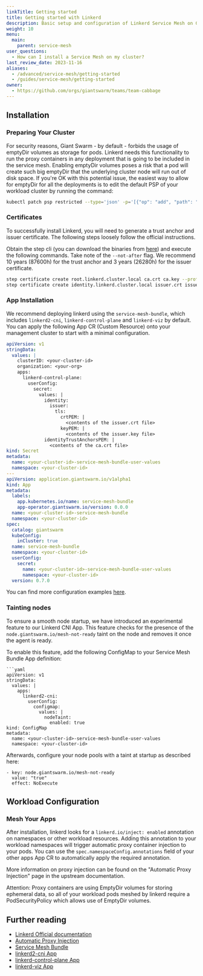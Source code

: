 ```yaml
---
linkTitle: Getting started
title: Getting started with Linkerd
description: Basic setup and configuration of Linkerd Service Mesh on Giant Swarm workload clusters.
weight: 10
menu:
  main:
    parent: service-mesh
user_questions:
  - How can I install a Service Mesh on my cluster?
last_review_date: 2023-11-16
aliases:
  - /advanced/service-mesh/getting-started
  - /guides/service-mesh/getting-started
owner:
  - https://github.com/orgs/giantswarm/teams/team-cabbage
---
```


## Installation

### Preparing Your Cluster

For security reasons, Giant Swarm - by default - forbids the usage of emptyDir volumes as storage for pods. Linkerd needs this functionality to run the proxy containers in any deployment that is going to be included in the service mesh. Enabling emptyDir volumes poses a risk that a pod will create such big emptyDir that the underlying cluster node will run out of disk space. If you're OK with this potential issue, the easiest way to allow for emptyDir for all the deployments is to edit the default PSP of your workload cluster by running the command:

```sh
kubectl patch psp restricted --type='json' -p='[{"op": "add", "path": "/spec/volumes/-", "value": "emptyDir"}]'
```

### Certificates

To successfully install Linkerd, you will need to generate a trust anchor and issuer certificate. The following steps loosely follow the official instructions.

Obtain the step cli (you can download the binaries from [here](https://github.com/smallstep/cli/releases/tag/v0.23.4)) and execute the following commands.
Take note of the `--not-after` flag. We recommend 10 years (87600h) for the trust anchor and 3 years (26280h) for the issuer certificate.

```sh
step certificate create root.linkerd.cluster.local ca.crt ca.key --profile root-ca --no-password --insecure --not-after=87600h
step certificate create identity.linkerd.cluster.local issuer.crt issuer.key --profile intermediate-ca --not-after=26280h --no-password --insecure --ca ca.crt --ca-key ca.key
```

### App Installation

We recommend deploying linkerd using the `service-mesh-bundle`, which includes `linkerd2-cni`, `linkerd-control-plane` and `linkerd-viz` by default. You can apply the following App CR (Custom Resource) onto your management cluster to start with a minimal configuration.

```yaml
apiVersion: v1
stringData:
  values: |
    clusterID: <your-cluster-id>
    organization: <your-org>
    apps:
      linkerd-control-plane:
        userConfig:
          secret:
            values: |
              identity:
                issuer:
                  tls:
                    crtPEM: |
                      <contents of the issuer.crt file>
                    keyPEM: |
                      <contents of the issuer.key file>
              identityTrustAnchorsPEM: |
                <contents of the ca.crt file>
kind: Secret
metadata:
  name: <your-cluster-id>-service-mesh-bundle-user-values
  namespace: <your-cluster-id>
---
apiVersion: application.giantswarm.io/v1alpha1
kind: App
metadata:
  labels:
    app.kubernetes.io/name: service-mesh-bundle
    app-operator.giantswarm.io/version: 0.0.0
  name: <your-cluster-id>-service-mesh-bundle
  namespace: <your-cluster-id>
spec:
  catalog: giantswarm
  kubeConfig:
    inCluster: true
  name: service-mesh-bundle
  namespace: <your-cluster-id>
  userConfig:
    secret:
      name: <your-cluster-id>-service-mesh-bundle-user-values
      namespace: <your-cluster-id>
  version: 0.7.0
```

You can find more configuration examples [here](https://github.com/giantswarm/service-mesh-bundle/tree/main/examples).

### Tainting nodes

To ensure a smooth node startup, we have introduced an experimental feature to our Linkerd CNI App. This feature checks for the presence of the `node.giantswarm.io/mesh-not-ready` taint on the node and removes it once the agent is ready.

To enable this feature, add the following ConfigMap to your Service Mesh Bundle App definition:

```
```yaml
apiVersion: v1
stringData:
  values: |
    apps:
      linkerd2-cni:
        userConfig:
          configmap:
            values: |
              nodeTaint:
                enabled: true
kind: ConfigMap
metadata:
  name: <your-cluster-id>-service-mesh-bundle-user-values
  namespace: <your-cluster-id>
```

Afterwards, configure your node pools with a taint at startup as described here:

```
- key: node.giantswarm.io/mesh-not-ready
  value: "true"
  effect: NoExecute
```

## Workload Configuration

### Mesh Your Apps

After installation, linkerd looks for a `linkerd.io/inject: enabled` annotation on namespaces or other workload resources. Adding this annotation to your workload namespaces will trigger automatic proxy container injection to your pods. You can use the `spec.namespaceConfig.annotations` field of your other apps App CR to automatically apply the required annotation.

More information on proxy injection can be found on the "Automatic Proxy Injection" page in the upstream documentation.

Attention: Proxy containers are using EmptyDir volumes for storing ephemeral data, so all of your workload pods meshed by linkerd require a PodSecurityPolicy which allows use of EmptyDir volumes.

## Further reading

- [Linkerd Official documentation](https://linkerd.io/2.14/overview/)
- [Automatic Proxy Injection](https://linkerd.io/2.14/features/proxy-injection/)
- [Service Mesh Bundle](https://github.com/giantswarm/service-mesh-bundle)
- [linkerd2-cni App](https://github.com/giantswarm/linkerd2-cni-app)
- [linkerd-control-plane App](https://github.com/giantswarm/linkerd-control-plane-app)
- [linkerd-viz App](https://github.com/giantswarm/linkerd-viz-app)
